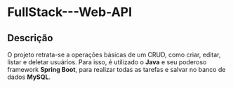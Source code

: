 # FullStack---Web-API

## Descrição
O projeto retrata-se a operações básicas de um CRUD, como criar, editar, listar e deletar usuários. Para isso, é utilizado o **Java** e seu poderoso framework **Spring Boot**, para realizar todas as tarefas e salvar no banco de dados **MySQL**.
